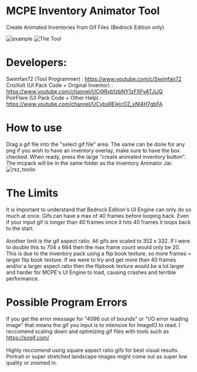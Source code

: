 # MCPE Inventory Animator Tool
Create Animated Inventories from Gif Files (Bedrock Edition only)

![example](https://user-images.githubusercontent.com/63020914/184106224-eddd3236-c07c-4de4-9d8b-020231f2077d.gif)
![The Tool](https://user-images.githubusercontent.com/63020914/184110154-2e839ac2-200f-4a2f-bd24-f2ca0cb3bffb.PNG)

# Developers:
Swimfan72 (Tool Programmer)                : https://www.youtube.com/c/Swimfan72
<br>
CrisXolt (UI Pack Code + Original Inventor)  : https://www.youtube.com/channel/UCj9Rxb1zbNY1zFXFyATJiJQ
<br>
PolrFlare (UI Pack Code + Other Help) : https://www.youtube.com/channel/UCybsREjkjcOZ_yNl4H7gbFA

# How to use
Drag a gif file into the "select gif file" area. The same can be done for any png if you wish to have an inventory overlay, make sure to have the box checked. When ready, press the large "create animated inventory button". The mcpack will be in the same folder as the Inventory Animator Jar.
![rsz_toolio](https://user-images.githubusercontent.com/63020914/184111544-6c17f947-5ab0-4577-830f-7c5842d25e1f.png)

# The Limits
It is important to understand that Bedrock Edition's UI Engine can only do so much at once. Gifs can have a max of 40 frames before looping back. Even if your input gif is longer than 40 frames once it hits 40 frames it loops back to the start. 
<br>
<br>
Another limit is the gif aspect ratio. All gifs are scaled to 352 x 332. If I were to double this to 704 x 664 then the max frame count would only be 20. This is due to the inventory pack using a flip book texture, so more frames = larger flip book texture. If we were to try and get more than 40 frames and/or a larger aspect ratio then the flipbook texture would be a lot larger and harder for MCPE's UI Engine to load, causing crashes and terrible performance.

# Possible Program Errors
If you get the error message for "4096 out of bounds" or "I/O error reading image" that means the gif you input is to intensive for ImageIO to read. I reccomend scaling down and optimizing gif files with tools such as https://ezgif.com/
<br>
<br>
Highly reccomend using square aspect ratio gifs for best visual results. Portrait or super stretched landscape images might come out as super low quality or zoomed in.
